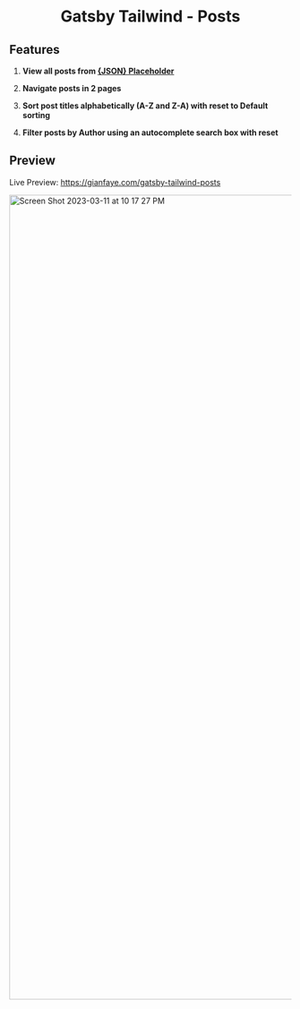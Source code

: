 
<h1 align="center">
  Gatsby Tailwind - Posts
</h1>

## Features

1.  **View all posts from [{JSON} Placeholder](https://jsonplaceholder.typicode.com/)**

2.  **Navigate posts in 2 pages**

3.  **Sort post titles alphabetically (A-Z and Z-A) with reset to Default sorting**

4.  **Filter posts by Author using an autocomplete search box with reset**

## Preview

Live Preview: https://gianfaye.com/gatsby-tailwind-posts


<img width="1438" alt="Screen Shot 2023-03-11 at 10 17 27 PM" src="https://user-images.githubusercontent.com/619893/224489918-5db8dd62-eb4c-4071-9d02-03fc5f43f20f.png">
